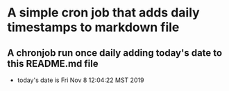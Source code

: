 A simple cron job that adds daily timestamps to markdown file
============================================================
## A chronjob run once daily adding today's date to this README.md file
* today's date is Fri Nov  8 12:04:22 MST 2019
